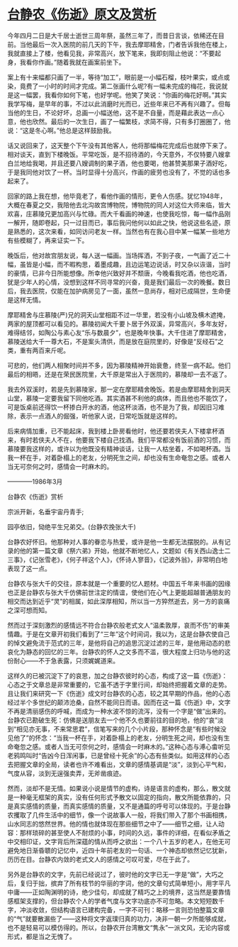 # [台静农《伤逝》原文及赏析](https://www.vrrw.net/wx/8973.html)

今年四月二日是大千居士逝世三周年祭，虽然三年了，而昔日言谈，依稀还在目前。当他最后一次入医院的前几天的下午，我去摩耶精舍，门者告诉我他在楼上，我就直接上了楼，他看见我，非常高兴，放下笔来，我即刻阻止他说：“不要起身，我看你作画。”随着我就在画案前坐下。

案上有十来幅都只画了一半，等待“加工”，眼前是一小幅石榴，枝叶果实，或点或染，竟费了一小时的时间才完成。第二张画什么呢?有一幅未完成的梅花，我说就是这一幅罢，我看你如何下笔，也好学呢。他笑了笑说：“你画的梅花好啊。”其实我学写梅，是早年的事，不过以此消磨时光而已，近些年来已不再有兴趣了。但每当他的生日，不论好坏，总画一小幅送他，这不是不自量，而是藉此表达一点心意，他也欣然。最后的一次生日，画了一幅繁枝，求简不得，只有多打圈圈了，他说：“这是冬心啊。”他总是这样鼓励我。

话又说回来了，这天整个下午没有其他客人，他将那幅梅花完成后也就停下来了。相对谈天，直到下楼晚饭。平常吃饭，是不招待酒的，今天意外，不仅特要八嫂拿白兰地给我喝，并且还要八嫂调制的果子酒，他也要喝，他甚赞美那果子酒好吃，于是我同他对饮了一杯。当时显得十分高兴，作画的疲劳也没有了，不觉的话也多起来了。



回家的路上我在想，他毕竟老了，看他作画的情形，更令人伤感。犹忆1948年，大概在春夏之交，我陪他去北沟故宫博物院，博物院的同人对这位大师来临，皆大欢喜，庄慕陵兄更加高兴与忙碌。而大千看画的神速，也使我吃惊，每一幅作品刚一解开，随即卷起，只一过目而已，事后我问他何以如此之快，他说这些名迹，原是熟悉的，这次来看，如同访问老友一样。当然也有在我心目中某一幅某一些地方有些模糊了，再来证实一下。

晚饭后，他对故宫朋友说，每人送一幅画。当场挥洒，不到子夜，一气画了近二十幅，虽皆是小幅，而不暇构思，着墨成趣，且边运笔边说话，时又杂以诙谐，当时的豪情，已非今日所能想像。所幸他兴致好并不颓唐，今晚看我吃酒，他也吃酒，犹是少年人的心情，没想到这样不同寻常的兴奋，竟是我们最后一次的晚餐。数日后，我去医院，仅能在加护病房见了一面，虽然一息尚存，相对已成隔世，生命便是这样无情。

摩耶精舍与庄慕陵(严)兄的洞天山堂相距不过一华里，若没有小山坡及横木遮掩，两家的屋顶都可以看见的。慕陵初闻大千要卜居于外双溪，异常高兴，多年友好，难得结邻，如陶公与素心友“乐与数晨夕”，也是晚年快事。大千住进了摩耶精舍，慕陵送给大千一尊大石，不是案头清供，而是放在庭院里的，好像是“反经石”之类，重有两百来斤呢。

可悲的，他们两人相聚时间并不多，因为慕陵精神开始衰惫，终至一病不起。他们最后的相晤，还是在荣民医院里，大千原是常出入于医院的，慕陵却一去不返了。

我去外双溪时，若是先到慕陵家，那一定在摩耶精舍晚饭。若是由摩耶精舍到洞天山堂，慕陵一定要我留下同他吃酒。其实酒甚不利他的病体，而且他也不能饮了，可是饭桌前还得饮一杯掺白开水的酒，他这杯淡酒，也不是为了我，却因旧习难除，表示一点酒人的倔强，听他家人说，日常吃饭就是这样的。

后来病情加重，已不能起床，我到楼上卧房看他时，他还要若侠夫人下楼拿杯酒来，有时若侠夫人不在，他要我下楼自己找酒。我们平常都没有饭前酒的习惯，而慕陵要我这样的，或许以为他既没有精神谈话，让我一人枯坐着，不如喝杯酒。当我一杯在手，对着卧榻上的老友，分明死生之间，却也没有生命奄忽之感。或者人当无可奈何之时，感情会一时麻木的。

————1986年3月

台静农《伤逝》赏析

宗派开新，名垂宇宙丹青手;

园亭依旧，恸绝平生兄弟交。(台静农挽张大千)

台静农好怀旧。他那种对人事的眷恋与热爱，或许是他一生都无法摆脱的。从有记录的他的第一篇文章《祭六弟》开始，他就不断地忆人，文题如《有关西山逸士二三事》，《记张雪老》，《何子祥这个人》，《怀诗人寥音》，《记波外翁》，非常明白地表现了这一点。

台静农与张大千的交往，原本就是一个重要的忆人题材。中国五千年来书画的因缘也正是台静农与张大千仿佛前世注定的情谊，使他们在心气上更能超越普通朋友的相交而达到近乎“灵”的相属，如此深厚相知，所以当一方猝然逝去，另一方的哀痛之深可想而知。

然而过于深刻激烈的感情远不符合台静农般老式文人“温柔敦厚，哀而不伤”的审美情趣。于是在文章开初我们看到了“三年”这个时间词，我以为，这是台静农使自己的悼文避免流于范式的三年，是他将自己的追思沉淀过滤的三年，是他用动态的悲哀化为静态的回忆的三年。台静农的怀人之文多而不滥，很大程度上归功与他的这份耐心——不于急表露，只须娓娓道来。

这样久的已被沉淀下了的哀思，加之台静农彼时的心态，构成了这一篇《伤逝》：心态之于文章总是非常重要的，它虽不透于字里行间，却始终把握着文章的走势。且让我们来研究一下《伤逝》成文时台静农的心态，较之其早期的作品，他的心态经过半个多世纪的颠沛沧桑，自然不能同日而语。因而在这一篇《伤逝》中，文字不再是清丽感伤的呼喊，而成为一种水波不惊的流泻，没有一个字是“做”出来的。台静农已勘破生死：仿佛是送朋友去一个他不久也要前往的目的地，他的“哀”淡到“相见亦无事，不来常思君”，信笔写来的几个小片段，那种怀念是“有些时候没见他了”的怀念：“当我一杯在手，对着卧榻上的老友，分明生死之间，却也没有生命奄忽之感。或者人当无可奈何之时，感情会一时麻木的。”这种心态与溥心畬听见老鸦鸣叫时“告凶今日浑闲事，已是曾经十死余”的心态有些类似。如用这样的心态去把握文章的全局，读者也许不难看出，文章的感情基调是“淡”，淡到心平气和，气度从容，淡到无逞强卖弄，无斧凿痕迹。

然而，淡却不是无情。如果说小说是情节的虚构，诗是语言的虚构，那么，散文就是一种毫无框架的真实，没有任何形式予散文以固定的指向，散文所能依靠的，只是真实感情的质量，而真实感情的质量，又不是通篇的呼号可以体现的。于是台静农攫取了几件生活中的细节，像一个说故事人一般，将我们带入了那个书画相携，山水同志的悠然世界。他的情也就体现在那些细节之中了——细节之细，让人动容：那样琐碎的甚至使人不耐烦的小事，时间的久远，事件的详细，在看似矛盾之中交相印证，文字背后所深蕴的情从而呼之欲出：一个八十五岁的老人，在他无可避免地日渐昏聩的记忆中，近四十年前老友的一句话、一个神态却依然记忆犹新，历历在目。台静农内敛的老式文人的感情之可叹可爱，尽在于此了。

另外是台静农的文字，先前已经说过了，彼时他的文字已无一字是“做”，大巧之后，复归于拙，摈弃了所有枝节的华丽的字词，他的文章句式简单短小，用字平凡中庸——正如陶渊明的诗，绝少佳句，却成就了精巧之上的境界，这当然是要靠情感框架支撑的，但台静农个人的学者气度与文字功底亦不可忽略。本文短短数千字，冲淡收敛，但结构语言已建构完备，一字不可刊：略移一言则恐怕整篇文章的“气”就要散漏些了——这种将文字返璞归真的功力，决非一朝一夕所能够成就，也不是轻易可以模仿得的。所以，台静农开台湾散文“隽永”一派文风，无论内容或形式，都是当之无愧了。

